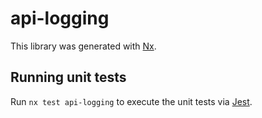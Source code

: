 # api-logging

This library was generated with [Nx](https://nx.dev).

## Running unit tests

Run `nx test api-logging` to execute the unit tests via [Jest](https://jestjs.io).
